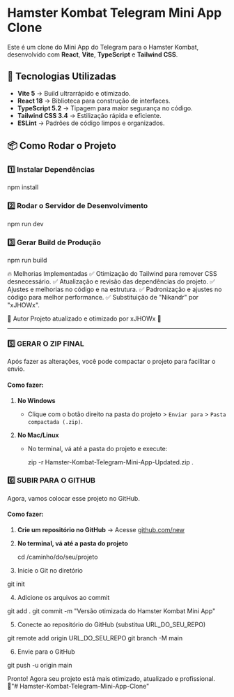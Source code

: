 # Hamster Kombat Telegram Mini App Clone

Este é um clone do Mini App do Telegram para o Hamster Kombat, desenvolvido com **React**, **Vite**, **TypeScript** e **Tailwind CSS**.

## 🚀 Tecnologias Utilizadas
- **Vite 5** → Build ultrarrápido e otimizado.
- **React 18** → Biblioteca para construção de interfaces.
- **TypeScript 5.2** → Tipagem para maior segurança no código.
- **Tailwind CSS 3.4** → Estilização rápida e eficiente.
- **ESLint** → Padrões de código limpos e organizados.

## 📦 Como Rodar o Projeto

### 1️⃣ Instalar Dependências  

npm install

### 2️⃣ Rodar o Servidor de Desenvolvimento

npm run dev

### 3️⃣ Gerar Build de Produção

npm run build

🔥 Melhorias Implementadas
✅ Otimização do Tailwind para remover CSS desnecessário.
✅ Atualização e revisão das dependências do projeto.
✅ Ajustes e melhorias no código e na estrutura.
✅ Padronização e ajustes no código para melhor performance.
✅ Substituição de "Nikandr" por "xJHOWx".

👑 Autor
Projeto atualizado e otimizado por xJHOWx 🚀 


---

### **5️⃣ GERAR O ZIP FINAL**
Após fazer as alterações, você pode compactar o projeto para facilitar o envio.  

#### Como fazer:  
1. **No Windows**  
   - Clique com o botão direito na pasta do projeto > `Enviar para` > `Pasta compactada (.zip)`.  

2. **No Mac/Linux**  
   - No terminal, vá até a pasta do projeto e execute:  
     
     zip -r Hamster-Kombat-Telegram-Mini-App-Updated.zip .
     


### **6️⃣ SUBIR PARA O GITHUB**
Agora, vamos colocar esse projeto no GitHub.

#### Como fazer:  
1. **Crie um repositório no GitHub** → Acesse [github.com/new](https://github.com/new)  
2. **No terminal, vá até a pasta do projeto**  

   cd /caminho/do/seu/projeto

3. Inicie o Git no diretório

git init

4. Adicione os arquivos ao commit

git add .
git commit -m "Versão otimizada do Hamster Kombat Mini App"

5. Conecte ao repositório do GitHub (substitua URL_DO_SEU_REPO)

git remote add origin URL_DO_SEU_REPO
git branch -M main

6. Envie para o GitHub

git push -u origin main  

Pronto! Agora seu projeto está mais otimizado, atualizado e profissional. 🚀"# Hamster-Kombat-Telegram-Mini-App-Clone" 
